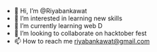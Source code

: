 - 👋 Hi, I’m @Riyabankawat
- 👀 I’m interested in learning new skills 
- 🌱 I’m currently learning web D
- 💞️ I’m looking to collaborate on hacktober fest
- 📫 How to reach me riyabankawat@gmail.com

<!---
Riyabankawat/Riyabankawat is a ✨ special ✨ repository because its `README.md` (this file) appears on your GitHub profile.
You can click the Preview link to take a look at your changes.
--->
